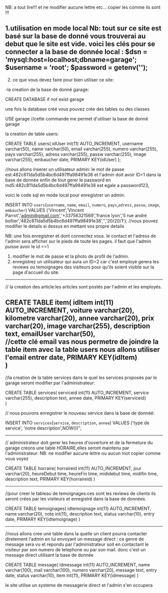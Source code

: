 NB: a tout lire!!! et ne modifier aucune lettre etc... copier les comme ils sont !!!

1.utilisation en mode local 
Nb: tout sur ce site est basé sur la base de donné vous trouverai au debut que le site est vide.
voici les clés pour se connecter a la base de donnée local :
$dsn = 'mysql:host=localhost;dbname=garage';
$username = 'root';
$password = getenv('');
---------------------------------------------------------------------------------------------
2. ce que vous devez faire pour bien utiliser ce site:

-la creation de la base de donné garage:

CREATE DATABASE if not exist garage

une fois la database créé vous pouvez crée des tables ou des classes 

USE garage //cette commande me permet d'utiliser la base de donné garage

la creation de table users:

CREATE TABLE users(
idUser int(11) AUTO_INCREMENT,
username varchar(50),
name varchar(50),
email varchar(255),
numero varchar(255),
pays varchar(255),
adress varchar(255),
passw varchar(255),
image varchar(255),
embaucher date,
PRIMARY KEY(idUser)
);

//nous allons inserer un utilisateur admin: le mot de passe est:482c811da5d5b4bc6d497ffa98491e38 et
l'admin doit avoir ID=1 dans la base de donnée enfin de tout gerer
le password en md5:482c811da5d5b4bc6d497ffa98491e38 est egale a password123, 

voici le code sql en mode local pour enregistrer un admin:

INSERT INTO `users`(`username`, `name`, `email`, `numero`, `pays`,`adress`, `passw`, `image`, `embaucher`) VALUES ('Vincent','Vincent Parrot','admin@gmail.com','+33756321569','france lyon','5 rue andré bollier','482c811da5d5b4bc6d497ffa98491e38','','20/20/1'); 
//vous pouvez modifier le details si dessus en mettant vos propre details


NB: une fois enregistrer et dont connectez vous.
 le contact et l'adress de l'admin sera afficher sur le pieds de toute les pages.
 il faut que l'admin puisse avoir le id ==1 


1. modifier le mot de passe et la photo de profil de l'admin. 
2. enregistrez un utilisateur qui aura un ID=2 car c'est employé  gerera les reviews ou temoignages des visiteurs 
pour qu'ils soient visible sur la page d'accueil du site.

-----------------------------------------------------------------------------------------

// la creation des article:les articles sont postés par l'admin et les employés. 

CREATE TABLE item(
idItem int(11) AUTO_INCREMENT,
voiture varchar(20),
kilometre varchar(20),
annee varchar(20),
prix varchar(20),
image varchar(255),
description text,
emailUser varchar(50),   
//cette clé email vas nous permetre de joindre la table item avec la table users nous allons utiliser l'email
entrer date,
PRIMARY KEY(idItem)   
)
---------------------------------------------------------------------------------------
//la creation de la table services dans le quel les services proposés par le garage seront modifier par l'administrateur:

CREATE TABLE services(
serviceid int(11) AUTO_INCREMENT,
service varchar(255),
description text,
annee date,
PRIMARY KEY(serviceid)   
)

// nous pouvons enregistrer le nouveau service dans la base de donnéé:

INSERT INTO `services`(`service`, `description`, `annee`) 
   VALUES ('type de service', 'notre description',NOW())";

-------------------------------------------------------------------------------------
// administrateur doit gerer les heures d'ouverture et de la fermeture du garage
creons une table HORAIRE,elles seront maintenu par l'administrateur:
NB: ne modifier aucune lettre ou aucun mot copier comme vous voyez

CREATE TABLE horraire(
horraireid int(11) AUTO_INCREMENT,
jour varchar(20),
heureDebut time,
heureFin time,
mididebut time,
midifin time,
description text,
PRIMARY KEY(horraireid)
)

---------------------------------------------------------------------------------
//pour creer le tableau de temoignages:ces sont les reviews de clients 
ils seront crées par les visiteurs et enregistré dans la base de données. 

CREATE TABLE temoignages(
idtemoignage int(11) AUTO_INCREMENT,
name varchar(20),
note int(11),
description text,
status varchar(10),
entry date,
PRIMARY KEY(idtemoignage)
)

----------------------------------------------------------------------------------------------------
//nous allons cree une table dans la quelle un client pourra contacter diretement l'admin en lui envoyant 
un message direct : ce genre de message sera vu et repondu par l'administrateur soit en contactant le visiteur 
par son numero de telephone ou par son mail. donc c'est un message direct utilisant la base de donnée

CREATE TABLE message(
idmessage int(11) AUTO_INCREMENT,
name varchar(100),
mail varchar(100),
numero varchar(20),
message text,
entry date,
status varchar(10),
item int(11),
PRIMARY KEY(idmessage)
)

le site utilise un systeme de messagerie direct et l'admin s'en occupera  




